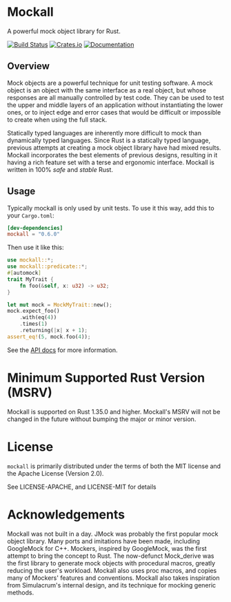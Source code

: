 # Mockall

A powerful mock object library for Rust.

[![Build Status](https://api.cirrus-ci.com/github/asomers/mockall.svg)](https://cirrus-ci.com/github/asomers/mockall)
[![Crates.io](https://img.shields.io/crates/v/mockall.svg)](https://crates.io/crates/mockall)
[![Documentation](https://docs.rs/mockall/badge.svg)](https://docs.rs/mockall)

## Overview

Mock objects are a powerful technique for unit testing software.  A mock object
is an object with the same interface as a real object, but whose responses are
all manually controlled by test code.  They can be used to test the upper and
middle layers of an application without instantiating the lower ones, or to
inject edge and error cases that would be difficult or impossible to create
when using the full stack.

Statically typed languages are inherently more difficult to
mock than dynamically typed languages. Since Rust is a statically typed language, 
previous attempts at creating a mock object library have had mixed results. Mockall 
incorporates the best elements of previous designs, resulting in it having a rich 
feature set with a terse and ergonomic interface. Mockall is written in 100% *safe* 
and *stable* Rust.

## Usage

Typically mockall is only used by unit tests.  To use it this way, add this to
your `Cargo.toml`:

```toml
[dev-dependencies]
mockall = "0.6.0"
```

Then use it like this:

```rust
use mockall::*;
use mockall::predicate::*;
#[automock]
trait MyTrait {
    fn foo(&self, x: u32) -> u32;
}

let mut mock = MockMyTrait::new();
mock.expect_foo()
    .with(eq(4))
    .times(1)
    .returning(|x| x + 1);
assert_eq!(5, mock.foo(4));
```

See the [API docs](https://docs.rs/mockall) for more information.

# Minimum Supported Rust Version (MSRV)

Mockall is supported on Rust 1.35.0 and higher.  Mockall's MSRV will not be
changed in the future without bumping the major or minor version.

# License

`mockall` is primarily distributed under the terms of both the MIT license
and the Apache License (Version 2.0).

See LICENSE-APACHE, and LICENSE-MIT for details

# Acknowledgements

Mockall was not built in a day.  JMock was probably the first popular mock
object library.  Many ports and imitations have been made, including GoogleMock
for C++.  Mockers, inspired by GoogleMock, was the first attempt to bring the
concept to Rust.  The now-defunct Mock_derive was the first library to generate
mock objects with procedural macros, greatly reducing the user's workload.
Mockall also uses proc macros, and copies many of Mockers' features and
conventions.  Mockall also takes inspiration from Simulacrum's internal design,
and its technique for mocking generic methods.
